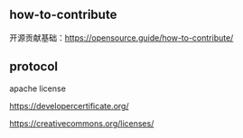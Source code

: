 ## how-to-contribute  
开源贡献基础：https://opensource.guide/how-to-contribute/

## protocol  
apache license

https://developercertificate.org/  

https://creativecommons.org/licenses/  
